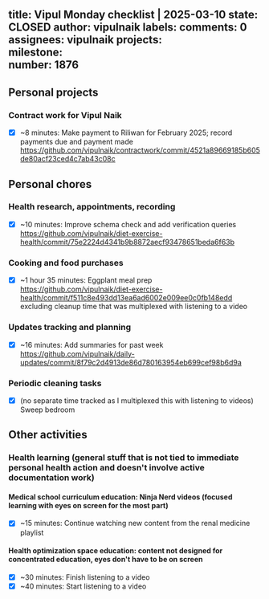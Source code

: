 title:	Vipul Monday checklist | 2025-03-10
state:	CLOSED
author:	vipulnaik
labels:	
comments:	0
assignees:	vipulnaik
projects:	
milestone:	
number:	1876
--
## Personal projects

### Contract work for Vipul Naik

- [x] ~8 minutes: Make payment to Riliwan for February 2025; record payments due and payment made https://github.com/vipulnaik/contractwork/commit/4521a89669185b605de80acf23ced4c7ab43c08c

## Personal chores

### Health research, appointments, recording

- [x] ~10 minutes: Improve schema check and add verification queries https://github.com/vipulnaik/diet-exercise-health/commit/75e2224d4341b9b8872aecf93478651beda6f63b

### Cooking and food purchases

- [x] ~1 hour 35 minutes: Eggplant meal prep https://github.com/vipulnaik/diet-exercise-health/commit/f511c8e493dd13ea6ad6002e009ee0c0fb148edd excluding cleanup time that was multiplexed with listening to a video

### Updates tracking and planning

- [x] ~16 minutes: Add summaries for past week https://github.com/vipulnaik/daily-updates/commit/8f79c2d4913de86d780163954eb699cef98b6d9a

### Periodic cleaning tasks

- [x] (no separate time tracked as I multiplexed this with listening to videos) Sweep bedroom

## Other activities

### Health learning (general stuff that is not tied to immediate personal health action and doesn't involve active documentation work)

#### Medical school curriculum education: Ninja Nerd videos (focused learning with eyes on screen for the most part)

- [x] ~15 minutes: Continue watching new content from the renal medicine playlist

#### Health optimization space education: content not designed for concentrated education, eyes don't have to be on screen

- [x] ~30 minutes: Finish listening to a video
- [x] ~40 minutes: Start listening to a video 
